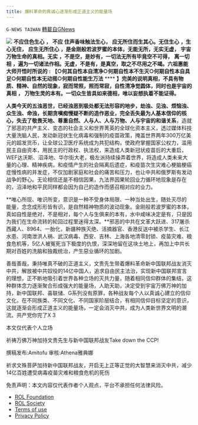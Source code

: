 ```yaml
---
title: 爆料革命的真诚心逐渐形成正道主义的能量场
---
```

`G-NEWS TAIWAN` [轉載自GNews](https://gnews.org/zh-hans/2465734/)

![](https://assets.gnews.org/wp-content/uploads/2022/05/Galaxy1.jpg) 
**不应住色生心** **，** **不应** **住声香味触法生心，** **应无所住而生其心。无住生心** **，生心无住，** **应生无所住心** **，是金刚般若波罗蜜的本体，无能无所，无实无虚，** **宇宙万物生命的真相。无实** **，不是空，是妙有，一切法无所有毕竟空不可得，** **离一切相** **，遍为一切诸法作相。无虚，不是有，是真空，取之不尽用之不竭。六祖惠能大师开悟时所说的** **:** **【○何其自性本自清净○何期自性本不生灭○何期自性本自具足○何期自性本无动摇○何期自性能生万法** **** **】完美的说明真相，不具有物质、精神、自然的现象，寂而常照，照而常寂，自性清净觉圆体，同时也是宇宙的真相** **，** **万物生灵的本有。一切众生皆具如来德相，唯以妄想执着不能证得。**
 
**人类今天的五浊恶世，已经浊恶到极处都无法形容的地步，劫浊、见浊、烦恼浊、众生浊、命浊，长期贪嗔痴慢疑不断的造作恶业，完全丢失最为人基本信仰的核心，失去了敬畏天地、尊重自然、人与人、人与万物、人与宇宙的和谐关系**，造就了邪恶的共产主义、变态的社会主义和世界菁英的全球化资本主义，透过媒体科技大量洗脑人民，发动新冠状生化病毒和强制的疫苗政策，掩盖世界两年300万亿美元的超发货币，让全球公卫医疗系统成为共犯结构，使政府掌握国家公权力，滥用民主自由资本，用民主的行政权、执法权，来造成人类新冠状疫苗后的大重启，WEF达沃斯、沼泽地、华尔街大老，极左派持续操弄着世界，将造成人类未来大量的心理、精神疾病，和疫情产生的社会隔离后遗症，和疫苗次生灾难心梗脑梗癌症慢性病的并发症，不仅加剧家庭和社会的痛苦和压力，也让中共和俄罗斯有发动战争的野心。无论相信还是不相信因果，九法界因果轮回业力循环地现象是存在的，沼泽地和平民同样都会因为自己的造作而感召相对应的业力。
 
**唯心所现、唯识所变，意识是一种不受身体局限、一种当处出生，随处灭尽的能量，念念成形形皆有识，是自然精神物质的波动现象。金刚般若波罗蜜的本体，真如自性是绝对，不是相对，每个人与生俱来的本有，水中咸味决定是有，只是因为我们在生命流转的轮回过程里迷得太深。**邪恶的中共在文革大跃进、317屠杀西藏人、8964、一胎化，新疆种族灭绝、活摘器官、香港反送中被杀学生、长江水患、河南泄洪人祸、武汉病毒、西安、吉林、上海各地清零封锁、疫苗灾难、粮食危机等，5亿人被冤死当下极度的仇恨，深深地留在这块土地上，再加上中共长期对百姓的洗脑和独裁统治，产生惡业循环的加剧。
 
善哉善哉，秉持唯真不破的正道主义，文贵先生带着爆料革命新中国联邦战友消灭中共，解放被中共奴役的14亿中国人，追求自由民主法治，实现新中国联邦宣言的理想，正不断地吸引着世界各种立场的灭共力量，随着相同信仰群体的集结，这种群体念力逐渐聚合形成强大的能量场，人助天助，决定受到宇宙万佛万神的加持，新中国联邦、喜联储、G系列没有原罪，各种战友每个人以真诚心建立的信仰文化，在不同族类、不同文化、不同国家阶层结合，有相同信仰目标坚定的意识，这就逐渐会形成正道主义的能量场，一定会消灭中共，成为人类新世界文明的潮流。共产党你完了X 3
 
本文仅代表个人立场
 
祈祷万佛万神加持文贵先生与新中国联邦战友Take down the CCP!
 
撰稿发布:Amitofu 审核:Athena雅典娜
  
祈求文殊菩萨加持新中国联邦战友，开启无上正等正觉的大智慧来消灭中共，减少14亿百姓遭受病毒疫苗灾难和粮食危机的死伤

免责声明：本文内容仅代表作者个人观点，平台不承担任何法律风险。
  
- [ROL Foundation](https://rolfoundation.org/)
- [ROL Society](https://rolsociety.org/)
- [Terms of use](https://gnews.org/terms-of-use-3/)
- [Privacy Policy](https://gnews.org/privacy-policy/)
